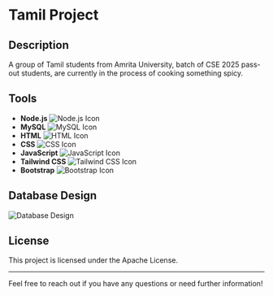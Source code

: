 # Tamil Project 

## Description
A group of Tamil students from Amrita University, batch of CSE 2025 pass-out students, are currently in the process of cooking something spicy. 

## Tools
- **Node.js** ![Node.js Icon](https://upload.wikimedia.org/wikipedia/commons/d/db/Node.js_logo.svg)
- **MySQL** ![MySQL Icon](https://upload.wikimedia.org/wikipedia/en/0/00/MySQL.svg)
- **HTML** ![HTML Icon](https://upload.wikimedia.org/wikipedia/commons/9/99/HTML5_logo_and_wordmark.svg)
- **CSS** ![CSS Icon](https://upload.wikimedia.org/wikipedia/commons/6/62/CSS3_logo_and_wordmark.svg)
- **JavaScript** ![JavaScript Icon](https://upload.wikimedia.org/wikipedia/commons/6/6c/JavaScript-logo.png)
- **Tailwind CSS** ![Tailwind CSS Icon](https://tailwindcss.com/_next/static/media/tailwindcss-logo.4f3a0b88.svg)
- **Bootstrap** ![Bootstrap Icon](https://upload.wikimedia.org/wikipedia/commons/b/b2/Bootstrap_logo.svg)

## Database Design
![Database Design](https://i.imgur.com/KmL5zqy.png)

## License
This project is licensed under the Apache License.

---

Feel free to reach out if you have any questions or need further information!
